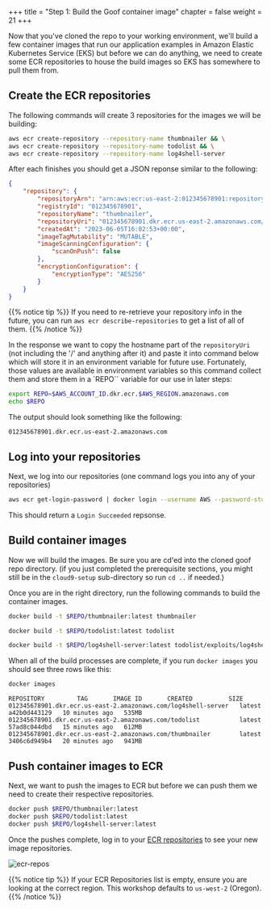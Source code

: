 +++
title = "Step 1: Build the Goof container image"
chapter = false
weight = 21
+++

Now that you've cloned the repo to your working environment, we'll build a few container images that run our application examples in Amazon Elastic Kubernetes Service (EKS) but before we can do anything, we need to create some ECR repositories to house the build images so EKS has somewhere to pull them from.

## Create the ECR repositories
The following commands will create 3 repositories for the images we will be building:

```bash
aws ecr create-repository --repository-name thumbnailer && \
aws ecr create-repository --repository-name todolist && \
aws ecr create-repository --repository-name log4shell-server
```
After each finishes you should get a JSON reponse similar to the following:
```json
{
    "repository": {
        "repositoryArn": "arn:aws:ecr:us-east-2:012345678901:repository/thumbnailer",
        "registryId": "012345678901",
        "repositoryName": "thumbnailer",
        "repositoryUri": "012345678901.dkr.ecr.us-east-2.amazonaws.com/thumbnailer",
        "createdAt": "2023-06-05T16:02:53+00:00",
        "imageTagMutability": "MUTABLE",
        "imageScanningConfiguration": {
            "scanOnPush": false
        },
        "encryptionConfiguration": {
            "encryptionType": "AES256"
        }
    }
}
```
{{% notice tip %}}
If you need to re-retrieve your repository info in the future, you can run `aws ecr describe-repositories` to get a list of all of them.
{{% /notice %}}

In the response we want to copy the hostname part of the `repositoryUri` (not including the '/' and anything after it) and paste it into command below which will store it in an environment variable for future use. Fortunately, those values are available in environment variables so this command collect them and store them in a `REPO`` variable for our use in later steps:
```sh
export REPO=$AWS_ACCOUNT_ID.dkr.ecr.$AWS_REGION.amazonaws.com
echo $REPO
```

The output should look something like the following:
```
012345678901.dkr.ecr.us-east-2.amazonaws.com
```


## Log into your repositories
Next, we log into our repositories (one command logs you into any of your repositories)
```sh
aws ecr get-login-password | docker login --username AWS --password-stdin $REPO
```
This should return a `Login Succeeded` repsonse.

## Build container images

Now we will build the images. Be sure you are cd'ed into the cloned goof repo directory. (if you just completed the prerequisite sections, you might still be in the `cloud9-setup` sub-directory so run `cd ..` if needed.)

Once you are in the right directory, run the following commands to build the container images.
```sh
docker build -t $REPO/thumbnailer:latest thumbnailer

docker build -t $REPO/todolist:latest todolist

docker build -t $REPO/log4shell-server:latest todolist/exploits/log4shell-server

```

When all of the build processes are complete, if you run `docker images` you should see three rows like this:
```bash
docker images
```
```               
REPOSITORY         TAG       IMAGE ID       CREATED          SIZE
012345678901.dkr.ecr.us-east-2.amazonaws.com/log4shell-server   latest    a42b0d443129   10 minutes ago   535MB
012345678901.dkr.ecr.us-east-2.amazonaws.com/todolist           latest    57ad8c044dbd   15 minutes ago   612MB
012345678901.dkr.ecr.us-east-2.amazonaws.com/thumbnailer        latest    3406c6d949b4   20 minutes ago   941MB
```

## Push container images to ECR
Next, we want to push the images to ECR but before we can push them we need to create their respective repositories.

```bash
docker push $REPO/thumbnailer:latest
docker push $REPO/todolist:latest
docker push $REPO/log4shell-server:latest

```

Once the pushes complete, log in to your [ECR repositories](https://console.aws.amazon.com/ecr/repositories) to see your new image repositories. 

![ecr-repos](/images/ecr-repos.png)

{{% notice tip %}}
If your ECR Repositories list is empty, ensure you are looking at the correct region. This workshop defaults to `us-west-2` (Oregon).
{{% /notice %}}

